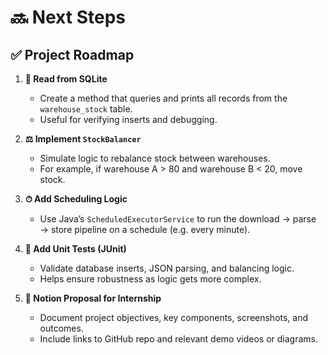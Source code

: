 # 🔜 Next Steps

## ✅ Project Roadmap

1. **🧾 Read from SQLite**
   - Create a method that queries and prints all records from the `warehouse_stock` table.
   - Useful for verifying inserts and debugging.

2. **⚖️ Implement `StockBalancer`**
   - Simulate logic to rebalance stock between warehouses.
   - For example, if warehouse A > 80 and warehouse B < 20, move stock.

3. **⏱ Add Scheduling Logic**
   - Use Java’s `ScheduledExecutorService` to run the download → parse → store pipeline on a schedule (e.g. every minute).

4. **🧪 Add Unit Tests (JUnit)**
   - Validate database inserts, JSON parsing, and balancing logic.
   - Helps ensure robustness as logic gets more complex.

5. **📘 Notion Proposal for Internship**
   - Document project objectives, key components, screenshots, and outcomes.
   - Include links to GitHub repo and relevant demo videos or diagrams.
